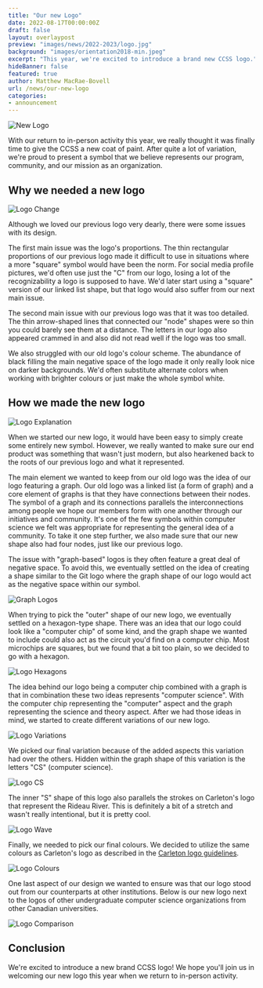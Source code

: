 ```yaml
---
title: "Our new Logo"
date: 2022-08-17T00:00:00Z
draft: false
layout: overlaypost
preview: "images/news/2022-2023/logo.jpg"
background: "images/orientation2018-min.jpeg"
excerpt: "This year, we're excited to introduce a brand new CCSS logo."
hideBanner: false
featured: true
author: Matthew MacRae-Bovell
url: /news/our-new-logo
categories:
- announcement
---
```


![New Logo](/images/news/2022-2023/logo.jpg)

With our return to in-person activity this year, we really thought it was
finally time to give the CCSS a new coat of paint. After quite a lot of
variation, we're proud to present a symbol that we believe represents our
program, community, and our mission as an organization. 

## Why we needed a new logo

![Logo Change](/images/news/2022-2023/logo_change.jpg)

Although we loved our previous logo very dearly, there were some
issues with its design.

The first main issue was the logo's proportions. The thin rectangular
proportions of our previous logo made it difficult to use in situations where a
more "square" symbol would have been the norm. For social media profile
pictures, we'd often use just the "C" from our logo, losing a lot of the
recognizability a logo is supposed to have. We'd later start using a "square"
version of our linked list shape, but that logo would also suffer from our next
main issue.

The second main issue with our previous logo was that it was too detailed. The
thin arrow-shaped lines that connected our "node" shapes were so thin you could
barely see them at a distance. The letters in our logo also appeared crammed in
and also did not read well if the logo was too small.

We also struggled with our old logo's colour scheme. The abundance of black
filling the main negative space of the logo made it only really look nice on
darker backgrounds. We'd often substitute alternate colors when working with
brighter colours or just make the whole symbol white.

## How we made the new logo

![Logo Explanation](/images/news/2022-2023/logo_explanation.jpg)

When we started our new logo, it would have been easy to simply create some
entirely new symbol. However, we really wanted to make sure our end product was
something that wasn't just modern, but also hearkened back to the roots of our
previous logo and what it represented.

The main element we wanted to keep from our old logo was the idea of our logo
featuring a graph. Our old logo was a linked list (a form of graph) and a core
element of graphs is that they have connections between their nodes. The symbol
of a graph and its connections parallels the interconnections among people we
hope our members form with one another through our initiatives and community.
It's one of the few symbols within computer science we felt was appropriate for
representing the general idea of a community. To take it one step further, we
also made sure that our new shape also had four nodes, just like our previous
logo.

The issue with "graph-based" logos is they often feature a great deal of
negative space. To avoid this, we eventually settled on the idea of creating a
shape similar to the Git logo where the graph shape of our logo would act as the
negative space within our symbol.

![Graph Logos](/images/news/2022-2023/graph_logos.jpg)

When trying to pick the "outer" shape of our new logo, we eventually settled on
a hexagon-type shape. There was an idea that our logo could look like a
"computer chip" of some kind, and the graph shape we wanted to include could
also act as the circuit you'd find on a computer chip. Most microchips are
squares, but we found that a bit too plain, so we decided to go with a hexagon.

![Logo Hexagons](/images/news/2022-2023/logo_hexagons.jpg)

The idea behind our logo being a computer chip combined with a graph is that in combination these two ideas represents
"computer science". With the computer chip representing the "computer" aspect and
the graph representing the science and theory aspect. After we had those ideas
in mind, we started to create different variations of our new logo.

![Logo Variations](/images/news/2022-2023/logo_variations.jpg)

We picked our final variation because of the added aspects this variation had
over the others. Hidden within the graph shape of this variation is the letters
"CS" (computer science).

![Logo CS](/images/news/2022-2023/logo_cs.jpg)

The inner "S" shape of this logo also parallels the strokes on Carleton's logo
that represent the Rideau River. This is definitely a bit of a stretch and
wasn't really intentional, but it is pretty cool.

![Logo Wave](/images/news/2022-2023/logo_wave.jpg)

Finally, we needed to pick our final colours. We decided to utilize the same
colours as Carleton's logo as described in the [Carleton logo
guidelines](https://carleton.ca/brand/wp-content/uploads/6011_Carleton_Branding_LogoGuidelines_V5.pdf).

![Logo Colours](/images/news/2022-2023/logo_colours.jpg)

One last aspect of our design we wanted to ensure was that our logo stood out
from our counterparts at other institutions. Below is our new logo next to the
logos of other undergraduate computer science organizations from other Canadian
universities.

![Logo Comparison](/images/news/2022-2023/logo_comparison.jpg)

## Conclusion

We're excited to introduce a new brand CCSS logo! We hope
you'll join us in welcoming our new logo this year when we return to in-person
activity.
